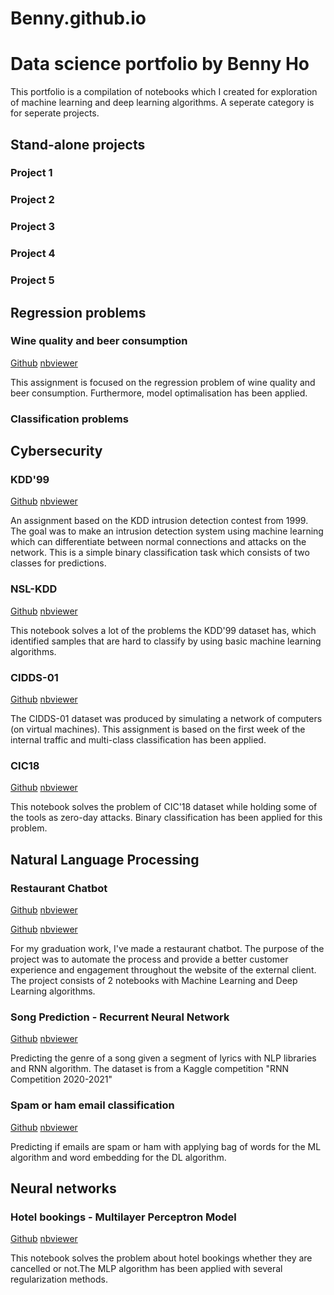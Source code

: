 # Benny.github.io

# Data science portfolio by Benny Ho

This portfolio is a compilation of notebooks which I created for exploration of machine learning and deep learning algorithms. A seperate category is for seperate projects.

## Stand-alone projects

### Project 1
### Project 2
### Project 3 
### Project 4
### Project 5

## Regression problems

### Wine quality and beer consumption

[Github](https://github.com/bennyho94/Benny.github.io/blob/main/Wine_quality_and_beer_consumption.ipynb)
[nbviewer](http://nbviewer.jupyter.org/github/bennyho94/Benny.github.io/blob/main/Wine_quality_and_beer_consumption.ipynb)

This assignment is focused on the regression problem of wine quality and beer consumption. Furthermore, model optimalisation has been applied.

### Classification problems



## Cybersecurity

### KDD'99

[Github](https://github.com/bennyho94/Benny.github.io/blob/main/Assignment_1_KDD99.ipynb)
[nbviewer](http://nbviewer.jupyter.org/github/bennyho94/Benny.github.io/blob/main/Assignment_1_KDD99.ipynb)

An assignment based on the KDD intrusion detection contest from 1999. The goal was to make an intrusion detection system using machine learning which can differentiate between normal connections and attacks on the network. This is a simple binary classification task which consists of two classes for predictions.

### NSL-KDD

[Github](https://github.com/bennyho94/Benny.github.io/blob/main/Assignment_2_NSL_KDD.ipynb)
[nbviewer](http://nbviewer.jupyter.org/github/bennyho94/Benny.github.io/blob/main/Assignment_2_NSL_KDD.ipynb)

This notebook solves a lot of the problems the KDD'99 dataset has, which identified samples that are hard to classify by using basic machine learning algorithms.

### CIDDS-01

[Github](https://github.com/bennyho94/Benny.github.io/blob/main/Assignment_3_CIDDS_01.ipynb)
[nbviewer](http://nbviewer.jupyter.org/github/bennyho94/Benny.github.io/blob/main/Assignment_3_CIDDS_01.ipynb)

The CIDDS-01 dataset was produced by simulating a network of computers (on virtual machines). This assignment is based on the first week of the internal traffic and multi-class classification has been applied.

### CIC18

[Github](https://github.com/bennyho94/Benny.github.io/blob/main/Assignment_4_CIC18.ipynb)
[nbviewer](http://nbviewer.jupyter.org/github/bennyho94/Benny.github.io/blob/main/Assignment_4_CIC18.ipynb)

This notebook solves the problem of CIC'18 dataset while holding some of the tools as zero-day attacks. Binary classification has been applied for this problem.

## Natural Language Processing

### Restaurant Chatbot

[Github](https://github.com/bennyho94/Benny.github.io/blob/main/chatbot_machine_learning_benny_ho.ipynb)
[nbviewer](http://nbviewer.jupyter.org/github/bennyho94/Benny.github.io/blob/main/chatbot_machine_learning_benny_ho.ipynb)

[Github](https://github.com/bennyho94/Benny.github.io/blob/main/chatbot_deep_learning_benny_ho.ipynb)
[nbviewer](http://nbviewer.jupyter.org/github/bennyho94/Benny.github.io/blob/main/chatbot_deep_learning_benny_ho.ipynb)

For my graduation work, I've made a restaurant chatbot. The purpose of the project was to automate the process and provide a better customer experience and engagement throughout the website of the external client. The project consists of 2 notebooks with Machine Learning and Deep Learning algorithms.

### Song Prediction - Recurrent Neural Network

[Github](https://github.com/bennyho94/Benny.github.io/blob/main/Song_segment.ipynb)
[nbviewer](http://nbviewer.jupyter.org/github/bennyho94/Benny.github.io/blob/main/Song_segment.ipynb)

Predicting the genre of a song given a segment of lyrics with NLP libraries and RNN algorithm. The dataset is from a Kaggle competition "RNN Competition 2020-2021"

### Spam or ham email classification

[Github](https://github.com/bennyho94/Benny.github.io/blob/main/Spam_or_ham_email_classification.ipynb)
[nbviewer](http://nbviewer.jupyter.org/github/bennyho94/Benny.github.io/blob/main/Spam_or_ham_email_classification.ipynb)

Predicting if emails are spam or ham with applying bag of words for the ML algorithm and word embedding for the DL algorithm.

## Neural networks

### Hotel bookings - Multilayer Perceptron Model

[Github](https://github.com/bennyho94/Benny.github.io/blob/main/Hotel_Bookings.ipynb)
[nbviewer](http://nbviewer.jupyter.org/github/bennyho94/Benny.github.io/blob/main/Hotel_Bookings.ipynb)

This notebook solves the problem about hotel bookings whether they are cancelled or not.The MLP algorithm has been applied with several regularization methods.
